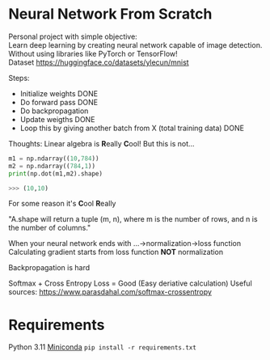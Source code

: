 # Neural Network From Scratch

Personal project with simple objective:   
Learn deep learning by creating neural network capable of image detection.  
Without using libraries like PyTorch or TensorFlow!  
Dataset https://huggingface.co/datasets/ylecun/mnist

Steps:
- Initialize weights DONE
- Do forward pass DONE
- Do backpropagation
- Update weigths DONE
- Loop this by giving another batch from X (total training data) DONE

Thoughts:
Linear algebra is **R**eally **C**ool!
But this is not...
```py
m1 = np.ndarray((10,784))
m2 = np.ndarray((784,1))
print(np.dot(m1,m2).shape)

>>> (10,10)
```
For some reason it's **C**ool **R**eally

"A.shape will return a tuple (m, n), where m is the number of rows, and n is the number of columns."

When your neural network ends with ...->normalization->loss function
Calculating gradient starts from loss function **NOT** normalization

Backpropagation is hard

Softmax + Cross Entropy Loss = Good (Easy deriative calculation)
Useful sources:
https://www.parasdahal.com/softmax-crossentropy
# Requirements
Python 3.11
[Miniconda](https://docs.anaconda.com/free/miniconda/index.html)
`pip install -r requirements.txt`